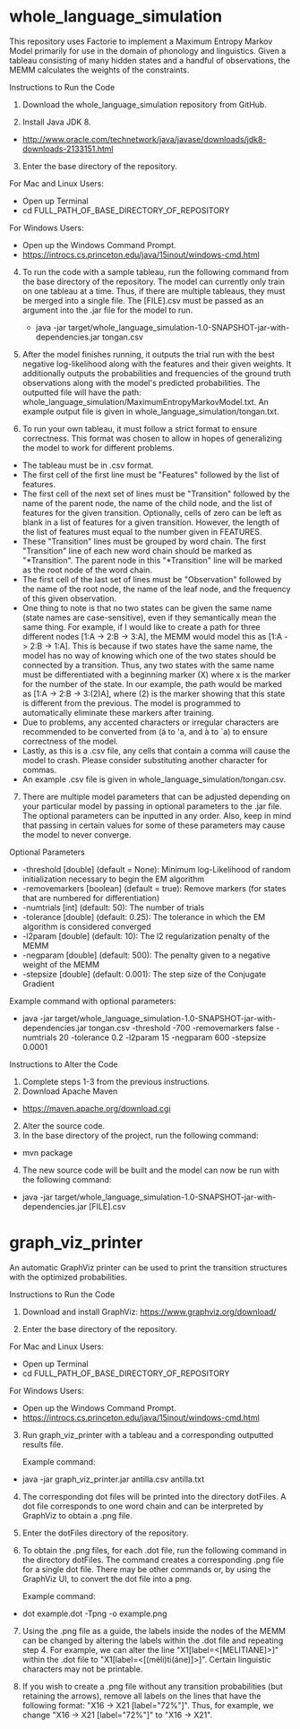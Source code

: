 # whole_language_simulation

This repository uses Factorie to implement a Maximum Entropy Markov Model primarily for use in the domain of phonology and linguistics. Given a tableau consisting of many hidden states and a handful of observations, the MEMM calculates the weights of the constraints.

Instructions to Run the Code

1. Download the whole_language_simulation repository from GitHub.

2. Install Java JDK 8.
  - http://www.oracle.com/technetwork/java/javase/downloads/jdk8-downloads-2133151.html

3. Enter the base directory of the repository.

  For Mac and Linux Users:
  - Open up Terminal
  - cd FULL_PATH_OF_BASE_DIRECTORY_OF_REPOSITORY
  
  For Windows Users:
  - Open up the Windows Command Prompt.
  - https://introcs.cs.princeton.edu/java/15inout/windows-cmd.html

4. To run the code with a sample tableau, run the following command from the base directory of the repository. The model can currently only train on one tableau at a time. Thus, if there are multiple tableaus, they must be merged into a single file. The [FILE].csv must be passed as an argument into the .jar file for the model to run.
   - java -jar target/whole_language_simulation-1.0-SNAPSHOT-jar-with-dependencies.jar tongan.csv
   
5. After the model finishes running, it outputs the trial run with the best negative log-likelihood along with the features and their given weights. It additionally outputs the probabilities and frequencies of the ground truth observations along with the model's predicted probabilities. The outputted file will have the path: whole_language_simulation/MaximumEntropyMarkovModel.txt. An example output file is given in whole_language_simulation/tongan.txt.
   
5. To run your own tableau, it must follow a strict format to ensure correctness. This format was chosen to allow in hopes of generalizing the model to work for different problems.

  - The tableau must be in .csv format.
  - The first cell of the first line must be "Features" followed by the list of features.
  - The first cell of the next set of lines must be "Transition" followed by the name of the parent node, the name of the child node, and the list of features for the given transition. Optionally, cells of zero can be left as blank in a list of features for a given transition. However, the length of the list of features must equal to the number given in FEATURES.
  - These "Transition" lines must be grouped by word chain. The first "Transition" line of each new word chain should be marked as "*Transition". The parent node in this "*Transition" line will be marked as the root node of the word chain. 
  - The first cell of the last set of lines must be "Observation" followed by the name of the root node, the name of the leaf node, and the frequency of this given observation.
  - One thing to note is that no two states can be given the same name (state names are case-sensitive), even if they semantically mean the same thing. For example, if I would like to create a path for three different nodes [1:A -> 2:B -> 3:A], the MEMM would model this as [1:A -> 2:B -> 1:A]. This is because if two states have the same name, the model has no way of knowing which one of the two states should be connected by a transition. Thus, any two states with the same name must be differentiated with a beginning marker (X) where x is the marker for the number of the state. In our example, the path would be marked as [1:A -> 2:B -> 3:(2)A], where (2) is the marker showing that this state is different from the previous. The model is programmed to automatically eliminate these markers after training.
  - Due to problems, any accented characters or irregular characters are recommended to be converted from (á to 'a, and à to \`a) to ensure correctness of the model. 
  - Lastly, as this is a .csv file, any cells that contain a comma will cause the model to crash. Please consider substituting another character for commas.
  - An example .csv file is given in whole_language_simulation/tongan.csv.

7. There are multiple model parameters that can be adjusted depending on your particular model by passing in optional parameters to the .jar file. The optional parameters can be inputted in any order. Also, keep in mind that passing in certain values for some of these parameters may cause the model to never converge.

  Optional Parameters
  - -threshold [double] (default = None):  Minimum log-Likelihood of random initialization necessary to begin the EM algorithm
  - -removemarkers [boolean] (default = true): Remove markers (for states that are numbered for differentiation)
  - -numtrials [int] (default: 50): The number of trials
  - -tolerance [double] (default: 0.25): The tolerance in which the EM algorithm is considered converged
  - -l2param [double] (default: 10): The l2 regularization penalty of the MEMM
  - -negparam [double] (default: 500): The penalty given to a negative weight of the MEMM
  - -stepsize [double] (default: 0.001): The step size of the Conjugate Gradient

  Example command with optional parameters:
  - java -jar target/whole_language_simulation-1.0-SNAPSHOT-jar-with-dependencies.jar tongan.csv -threshold -700 -removemarkers false -numtrials 20 -tolerance 0.2 -l2param 15 -negparam 600 -stepsize 0.0001
  
  
Instructions to Alter the Code
1. Complete steps 1-3 from the previous instructions.
1. Download Apache Maven
  - https://maven.apache.org/download.cgi
2. Alter the source code.
3. In the base directory of the project, run the following command:
  - mvn package
4. The new source code will be built and the model can now be run with the following command:
  - java -jar target/whole_language_simulation-1.0-SNAPSHOT-jar-with-dependencies.jar [FILE].csv

# graph_viz_printer

An automatic GraphViz printer can be used to print the transition structures with the optimized probabilities.

Instructions to Run the Code

1. Download and install GraphViz: https://www.graphviz.org/download/

2. Enter the base directory of the repository.

  For Mac and Linux Users:
  - Open up Terminal
  - cd FULL_PATH_OF_BASE_DIRECTORY_OF_REPOSITORY
  
  For Windows Users:
  - Open up the Windows Command Prompt.
  - https://introcs.cs.princeton.edu/java/15inout/windows-cmd.html

3. Run graph_viz_printer with a tableau and a corresponding outputted results file.

   Example command:
  - java -jar graph_viz_printer.jar antilla.csv antilla.txt

4. The corresponding dot files will be printed into the directory dotFiles. A dot file corresponds to one word chain and can be interpreted by GraphViz to obtain a .png file.

5. Enter the dotFiles directory of the repository.

6. To obtain the .png files, for each .dot file, run the following command in the directory dotFiles. The command creates a corresponding .png file for a single dot file. There may be other commands or, by using the GraphViz UI, to convert the dot file into a png.

   Example command:
  - dot example.dot -Tpng -o example.png
  
7. Using the .png file as a guide, the labels inside the nodes of the MEMM can be changed by altering the labels within the .dot file and repeating step 4. For example, we can alter the line "X1[label=<[MELITIANE]>]" within the .dot file to "X1[label=<[(mèli)ti(áne)]>]". Certain linguistic characters may not be printable.

8. If you wish to create a .png file without any transition probabilities (but retaining the arrows), remove all labels on the lines that have the following format: "X16 -> X21 [label="72%"]". Thus, for example, we change "X16 -> X21 [label="72%"]" to "X16 -> X21".
